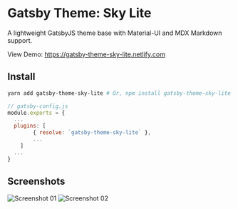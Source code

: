 # Gatsby Theme: Sky Lite

A lightweight GatsbyJS theme base with Material-UI and MDX Markdown support.

View Demo:
https://gatsby-theme-sky-lite.netlify.com

## Install

```bash
yarn add gatsby-theme-sky-lite # Or, npm install gatsby-theme-sky-lite
```

```js
// gatsby-config.js
module.exports = {
  ...
  plugins: [
		{ resolve: `gatsby-theme-sky-lite` },
		...
	]
  ...
}
```

## Screenshots

![Screenshot 01](https://user-images.githubusercontent.com/25379378/69487861-025dea00-0e16-11ea-99f3-bf59a0cf6d9d.png)
![Screenshot 02](https://user-images.githubusercontent.com/25379378/69301760-30e88480-0bcc-11ea-9ba7-5593740590d3.png)
